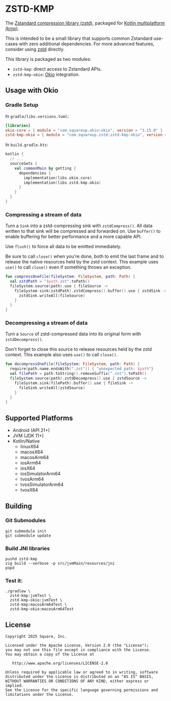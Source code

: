 ZSTD-KMP
========

The [Zstandard compression library (zstd)][zstd], packaged for [Kotlin multiplatform (kmp)][kmp].

This is intended to be a small library that supports common Zstandard use-cases with zero additional
dependencies. For more advanced features, consider using [zstd] directly.

This library is packaged as two modules:

 * `zstd-kmp`: direct access to Zstandard APIs.
 * `zstd-kmp-okio`: [Okio] integration.


Usage with Okio
---------------

### Gradle Setup

In `gradle/libs.versions.toml`:

```toml
[libraries]
okio-core = { module = "com.squareup.okio:okio", version = "3.15.0" }
zstd-kmp-okio = { module = "com.squareup.zstd:zstd-kmp-okio", version = "0.4.0" }
```

In `build.gradle.kts`:

```kotlin
kotlin {
  // ...
  sourceSets {
    val commonMain by getting {
      dependencies {
        implementation(libs.okio.core)
        implementation(libs.zstd.kmp.okio)
      }
    }
  }
}
```

### Compressing a stream of data

Turn a `Sink` into a zstd-compressing sink with `zstdCompress()`. All data written to that sink will
be compressed and forwarded on. Use `buffer()` to enable buffering for better performance and a more
capable API.

Use `flush()` to force all data to be emitted immediately.

Be sure to call `close()` when you're done, both to emit the last frame and to release the native
resources held by the zstd context. This example uses `use()` to call `close()` even if something
throws an exception.

```kotlin
fun compressOneFile(fileSystem: FileSystem, path: Path) {
  val zstdPath = "$path.zst".toPath()
  fileSystem.source(path).use { fileSource ->
    fileSystem.sink(zstdPath).zstdCompress().buffer().use { zstdSink ->
      zstdSink.writeAll(fileSource)
    }
  }
}
```

### Decompressing a stream of data

Turn a `Source` of zstd-compressed data into its original form with `zstdDecompress()`.

Don't forget to close this source to release resources held by the zstd context. This example also
uses `use()` to call `close()`.

```kotlin
fun decompressOneFile(fileSystem: FileSystem, path: Path) {
  require(path.name.endsWith(".zst")) { "unexpected path: $path"}
  val filePath = path.toString().removeSuffix(".zst").toPath()
  fileSystem.source(path).zstdDecompress().use { zstdSource ->
    fileSystem.sink(filePath).buffer().use { fileSink ->
      fileSink.writeAll(zstdSource)
    }
  }
}
```

Supported Platforms
-------------------

 * Android (API 21+)
 * JVM (JDK 11+)
 * Kotlin/Native
   * linuxX64
   * macosX64
   * macosArm64
   * iosArm64
   * iosX64
   * iosSimulatorArm64
   * tvosArm64
   * tvosSimulatorArm64
   * tvosX64


Building
--------

### Git Submodules

```
git submodule init
git submodule update
```

### Build JNI libraries

```
pushd zstd-kmp
zig build --verbose -p src/jvmMain/resources/jni
popd
```

### Test it:

```
./gradlew \
  zstd-kmp:jvmTest \
  zstd-kmp-okio:jvmTest \
  zstd-kmp:macosArm64Test \
  zstd-kmp-okio:macosArm64Test
```


License
-------

    Copyright 2025 Square, Inc.

    Licensed under the Apache License, Version 2.0 (the "License");
    you may not use this file except in compliance with the License.
    You may obtain a copy of the License at

       http://www.apache.org/licenses/LICENSE-2.0

    Unless required by applicable law or agreed to in writing, software
    distributed under the License is distributed on an "AS IS" BASIS,
    WITHOUT WARRANTIES OR CONDITIONS OF ANY KIND, either express or implied.
    See the License for the specific language governing permissions and
    limitations under the License.

[Okio]: https://github.com/square/okio/
[kmp]: https://kotlinlang.org/docs/multiplatform.html
[zstd]: https://github.com/facebook/zstd
